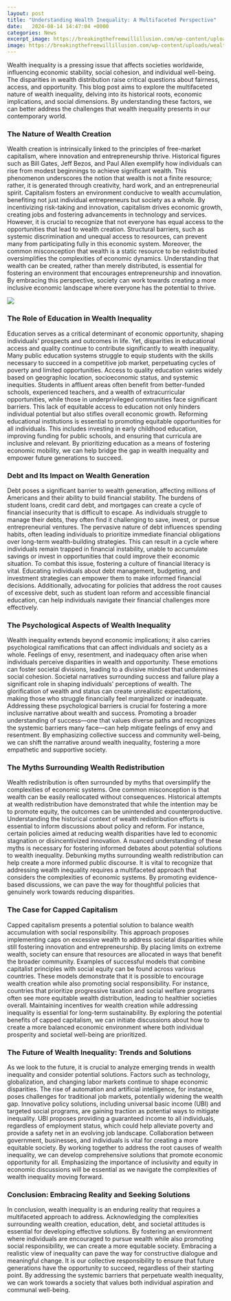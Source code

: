 ```yaml
---
layout: post
title: "Understanding Wealth Inequality: A Multifaceted Perspective"
date:   2024-08-14 14:47:04 +0000
categories: News
excerpt_image: https://breakingthefreewillillusion.com/wp-content/uploads/wealth-inequality-infographic.png
image: https://breakingthefreewillillusion.com/wp-content/uploads/wealth-inequality-infographic.png
---
```


Wealth inequality is a pressing issue that affects societies worldwide, influencing economic stability, social cohesion, and individual well-being. The disparities in wealth distribution raise critical questions about fairness, access, and opportunity. This blog post aims to explore the multifaceted nature of wealth inequality, delving into its historical roots, economic implications, and social dimensions. By understanding these factors, we can better address the challenges that wealth inequality presents in our contemporary world.
### The Nature of Wealth Creation
Wealth creation is intrinsically linked to the principles of free-market capitalism, where innovation and entrepreneurship thrive. Historical figures such as Bill Gates, Jeff Bezos, and Paul Allen exemplify how individuals can rise from modest beginnings to achieve significant wealth. This phenomenon underscores the notion that wealth is not a finite resource; rather, it is generated through creativity, hard work, and an entrepreneurial spirit.
Capitalism fosters an environment conducive to wealth accumulation, benefiting not just individual entrepreneurs but society as a whole. By incentivizing risk-taking and innovation, capitalism drives economic growth, creating jobs and fostering advancements in technology and services. However, it is crucial to recognize that not everyone has equal access to the opportunities that lead to wealth creation. Structural barriers, such as systemic discrimination and unequal access to resources, can prevent many from participating fully in this economic system.
Moreover, the common misconception that wealth is a static resource to be redistributed oversimplifies the complexities of economic dynamics. Understanding that wealth can be created, rather than merely distributed, is essential for fostering an environment that encourages entrepreneurship and innovation. By embracing this perspective, society can work towards creating a more inclusive economic landscape where everyone has the potential to thrive.

![](https://breakingthefreewillillusion.com/wp-content/uploads/wealth-inequality-infographic.png)
### The Role of Education in Wealth Inequality
Education serves as a critical determinant of economic opportunity, shaping individuals' prospects and outcomes in life. Yet, disparities in educational access and quality continue to contribute significantly to wealth inequality. Many public education systems struggle to equip students with the skills necessary to succeed in a competitive job market, perpetuating cycles of poverty and limited opportunities.
Access to quality education varies widely based on geographic location, socioeconomic status, and systemic inequities. Students in affluent areas often benefit from better-funded schools, experienced teachers, and a wealth of extracurricular opportunities, while those in underprivileged communities face significant barriers. This lack of equitable access to education not only hinders individual potential but also stifles overall economic growth.
Reforming educational institutions is essential to promoting equitable opportunities for all individuals. This includes investing in early childhood education, improving funding for public schools, and ensuring that curricula are inclusive and relevant. By prioritizing education as a means of fostering economic mobility, we can help bridge the gap in wealth inequality and empower future generations to succeed.
### Debt and Its Impact on Wealth Generation
Debt poses a significant barrier to wealth generation, affecting millions of Americans and their ability to build financial stability. The burdens of student loans, credit card debt, and mortgages can create a cycle of financial insecurity that is difficult to escape. As individuals struggle to manage their debts, they often find it challenging to save, invest, or pursue entrepreneurial ventures.
The pervasive nature of debt influences spending habits, often leading individuals to prioritize immediate financial obligations over long-term wealth-building strategies. This can result in a cycle where individuals remain trapped in financial instability, unable to accumulate savings or invest in opportunities that could improve their economic situation. 
To combat this issue, fostering a culture of financial literacy is vital. Educating individuals about debt management, budgeting, and investment strategies can empower them to make informed financial decisions. Additionally, advocating for policies that address the root causes of excessive debt, such as student loan reform and accessible financial education, can help individuals navigate their financial challenges more effectively.
### The Psychological Aspects of Wealth Inequality
Wealth inequality extends beyond economic implications; it also carries psychological ramifications that can affect individuals and society as a whole. Feelings of envy, resentment, and inadequacy often arise when individuals perceive disparities in wealth and opportunity. These emotions can foster societal divisions, leading to a divisive mindset that undermines social cohesion.
Societal narratives surrounding success and failure play a significant role in shaping individuals' perceptions of wealth. The glorification of wealth and status can create unrealistic expectations, making those who struggle financially feel marginalized or inadequate. Addressing these psychological barriers is crucial for fostering a more inclusive narrative about wealth and success.
Promoting a broader understanding of success—one that values diverse paths and recognizes the systemic barriers many face—can help mitigate feelings of envy and resentment. By emphasizing collective success and community well-being, we can shift the narrative around wealth inequality, fostering a more empathetic and supportive society.
### The Myths Surrounding Wealth Redistribution
Wealth redistribution is often surrounded by myths that oversimplify the complexities of economic systems. One common misconception is that wealth can be easily reallocated without consequences. Historical attempts at wealth redistribution have demonstrated that while the intention may be to promote equity, the outcomes can be unintended and counterproductive.
Understanding the historical context of wealth redistribution efforts is essential to inform discussions about policy and reform. For instance, certain policies aimed at reducing wealth disparities have led to economic stagnation or disincentivized innovation. A nuanced understanding of these myths is necessary for fostering informed debates about potential solutions to wealth inequality.
Debunking myths surrounding wealth redistribution can help create a more informed public discourse. It is vital to recognize that addressing wealth inequality requires a multifaceted approach that considers the complexities of economic systems. By promoting evidence-based discussions, we can pave the way for thoughtful policies that genuinely work towards reducing disparities.
### The Case for Capped Capitalism
Capped capitalism presents a potential solution to balance wealth accumulation with social responsibility. This approach proposes implementing caps on excessive wealth to address societal disparities while still fostering innovation and entrepreneurship. By placing limits on extreme wealth, society can ensure that resources are allocated in ways that benefit the broader community.
Examples of successful models that combine capitalist principles with social equity can be found across various countries. These models demonstrate that it is possible to encourage wealth creation while also promoting social responsibility. For instance, countries that prioritize progressive taxation and social welfare programs often see more equitable wealth distribution, leading to healthier societies overall.
Maintaining incentives for wealth creation while addressing inequality is essential for long-term sustainability. By exploring the potential benefits of capped capitalism, we can initiate discussions about how to create a more balanced economic environment where both individual prosperity and societal well-being are prioritized.
### The Future of Wealth Inequality: Trends and Solutions
As we look to the future, it is crucial to analyze emerging trends in wealth inequality and consider potential solutions. Factors such as technology, globalization, and changing labor markets continue to shape economic disparities. The rise of automation and artificial intelligence, for instance, poses challenges for traditional job markets, potentially widening the wealth gap.
Innovative policy solutions, including universal basic income (UBI) and targeted social programs, are gaining traction as potential ways to mitigate inequality. UBI proposes providing a guaranteed income to all individuals, regardless of employment status, which could help alleviate poverty and provide a safety net in an evolving job landscape.
Collaboration between government, businesses, and individuals is vital for creating a more equitable society. By working together to address the root causes of wealth inequality, we can develop comprehensive solutions that promote economic opportunity for all. Emphasizing the importance of inclusivity and equity in economic discussions will be essential as we navigate the complexities of wealth inequality moving forward.
### Conclusion: Embracing Reality and Seeking Solutions
In conclusion, wealth inequality is an enduring reality that requires a multifaceted approach to address. Acknowledging the complexities surrounding wealth creation, education, debt, and societal attitudes is essential for developing effective solutions. By fostering an environment where individuals are encouraged to pursue wealth while also promoting social responsibility, we can create a more equitable society.
Embracing a realistic view of inequality can pave the way for constructive dialogue and meaningful change. It is our collective responsibility to ensure that future generations have the opportunity to succeed, regardless of their starting point. By addressing the systemic barriers that perpetuate wealth inequality, we can work towards a society that values both individual aspiration and communal well-being.